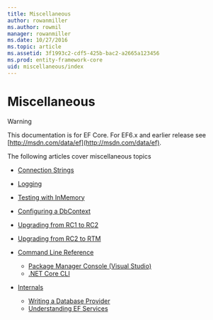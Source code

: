 ```yaml
---
title: Miscellaneous
author: rowanmiller
ms.author: rowmil
manager: rowanmiller
ms.date: 10/27/2016
ms.topic: article
ms.assetid: 3f1993c2-cdf5-425b-bac2-a2665a123456
ms.prod: entity-framework-core
uid: miscellaneous/index
---
```

# Miscellaneous

> [!WARNING]
> This documentation is for EF Core. For EF6.x and earlier release see [http://msdn.com/data/ef](http://msdn.com/data/ef).

The following articles cover miscellaneous topics

- [Connection Strings](miscellaneous/connection-strings.md)
- [Logging](miscellaneous/logging.md)
- [Testing with InMemory](miscellaneous/testing.md)
- [Configuring a DbContext](miscellaneous/configuring-dbcontext.md)
- [Upgrading from RC1 to RC2](miscellaneous/rc1-rc2-upgrade.md)
- [Upgrading from RC2 to RTM](miscellaneous/rc2-rtm-upgrade.md)
- [Command Line Reference](miscellaneous/cli/index.md)
    - [Package Manager Console (Visual Studio)](miscellaneous/cli/powershell.md)
    - [.NET Core CLI](miscellaneous/cli/dotnet.md)

- [Internals](miscellaneous/internals/index.md)
    - [Writing a Database Provider](miscellaneous/internals/writing-a-provider.md)
    - [Understanding EF Services](miscellaneous/internals/services.md)